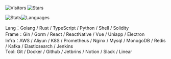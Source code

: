 <!-- Badge -->
![Visitors](https://visitor-badge.laobi.icu/badge?page_id=CcccFz.spiders&left_text=Visitors)
![Stars](https://img.shields.io/github/stars/CcccFz?label=Stars)

<!-- Stats -->
![Stats](https://github-readme-stats.vercel.app/api?username=CcccFz&hide_title=false&hide_border=true&show_icons=false&include_all_commits=true&count_private=true&line_height=20&theme=dracula)![Languages](https://github-readme-stats.vercel.app/api/top-langs/?username=CcccFz&hide_title=false&hide_border=true&layout=compact&theme=dracula)

Lang：Golang / Rust / TypeScript / Python / Shell / Solidity  
Frame：Gin / Gorm / React / ReactNative / Vue / Uniapp / Electron  
Infra：AWS / Aliyun / K8S / Prometheus / Nginx / Mysql / MonogoDB / Redis / Kafka / Elasticsearch / Jenkins  
Tool: Git / Docker / Github / Jetbrins / Notion / Slack / Linear  
